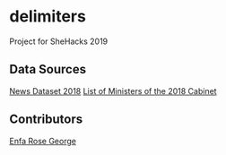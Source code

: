 # delimiters

Project for SheHacks 2019

## Data Sources

[News Dataset 2018](https://raw.githubusercontent.com/ONLPS/Datasets/master/data/politics18/politics18.csv)
[List of Ministers of the 2018 Cabinet](https://en.wikipedia.org/wiki/First_Modi_ministry)

## Contributors

[Enfa Rose George](github.com/enfageorge)

